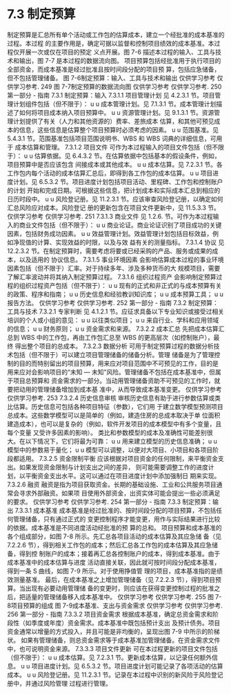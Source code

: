 # 7.3 制定预算
制定预算是汇总所有单个活动或工作包的估算成本，建立一个经批准的成本基准的过程。本过程
的主要作用是，确定可据以监督和控制项目绩效的成本基准。本过程仅开展一次或仅在项目的预定
义点开展。图 7-6 描述本过程的输入、工具与技术和输出，图 7-7 是本过程的数据流向图。
项目预算包括经批准用于执行项目的全部资金，而成本基准是经过批准且按时间段分配的项目预
算，包括应急储备，但不包括管理储备。
图 7-6制定预算：输入、工具与技术和输出
仅供学习参考 仅供学习参考.
249
图 7-7制定预算的数据流向图
仅供学习参考 仅供学习参考.
250  第一部分 - 指南
7.3.1 制定预算：输入
7.3.1.1 项目管理计划
见 4.2.3.1 节。项目管理计划组件包括（但不限于）：
u u 成本管理计划。见 7.1.3.1 节。成本管理计划描述了如何将项目成本纳入项目预算中。
u u 资源管理计划。见 9.1.3.1 节。资源管理计划提供了有关（人力和其他资源的）费率、差旅成本
估算，和其他可预见成本的信息，这些信息是估算整个项目预算时必须考虑的因素。
u u 范围基准。见 5.4.3.1 节。范围基准包括项目范围说明书、WBS 和 WBS 词典的详细信息，可用于
成本估算和管理。
7.3.1.2 项目文件
可作为本过程输入的项目文件包括（但不限于）：
u u 估算依据。见 6.4.3.2 节。在估算依据中包括基本的假设条件，例如，项目预算中是否应该包含
间接成本或其他成本。
u u 成本估算。见 7.2.3.1 节。各工作包内每个活动的成本估算汇总后，即得到各工作包的成本估算。
u u 项目进度计划。见 6.5.3.2 节。项目进度计划包括项目活动、里程碑、工作包和控制账户的计划
开始和完成日期。可根据这些信息，把计划成本和实际成本汇总到相应的日历时段中。
u u 风险登记册。见 11.2.3.1 节。应该审查风险登记册，以确定如何汇总风险应对成本。风险登记
册的更新包含在项目文件更新中，见 11.5.3.3 节。
仅供学习参考 仅供学习参考.
251
7.3.1.3 商业文件
见 1.2.6. 节。可作为本过程输入的商业文件包括（但不限于）：
u u 商业论证。商业论证识别了项目成功的关键因素，包括财务成功因素。
u u 效益管理计划。效益管理计划包括目标效益，例如净现值的计算、实现效益的时限，以及与效
益有关的测量指标。
7.3.1.4 协议
见 12.2.3.2 节。在制定预算时，需要考虑将要或已经采购的产品、服务或成果的成本，以及适用的
协议信息。
7.3.1.5 事业环境因素
会影响估算成本过程的事业环境因素包括（但不限于）汇率。对于持续多年、涉及多种货币的大
规模项目，需要了解汇率波动并将其纳入制定预算过程。
7.3.1.6 组织过程资产
会影响制定预算过程的组织过程资产包括（但不限于）：
u u 现有的正式和非正式的与成本预算有关的政策、程序和指南；
u u 历史信息和经验教训知识库；
u u 成本预算工具；
u u 报告方法。
仅供学习参考 仅供学习参考.
252  第一部分 - 指南
7.3.2 制定预算：工具与技术
7.3.2.1 专家判断
见 4.1.2.1 节。应征求具备以下专业知识或接受过相关培训的个人或小组的意见：
u u 以往类似项目；
u u 来自行业、学科和应用领域的信息；
u u 财务原则；
u u 资金需求和来源。
7.3.2.2 成本汇总
先把成本估算汇总到 WBS 中的工作包，再由工作包汇总至 WBS 的更高层次（如控制账户），最终
得出整个项目的总成本。
7.3.2.3 数据分析
可用于制定预算过程的数据分析技术包括（但不限于）可以建立项目管理储备的储备分析。管理
储备是为了管理控制的目的而特别留出的项目预算，用来应对项目范围中不可预见的工作，目的是
用来应对会影响项目的“未知 — 未知”风险。管理储备不包括在成本基准中，但属于项目总预算和
资金需求的一部分。当动用管理储备资助不可预见的工作时，就要把动用的管理储备增加到成本基
准中，从而导致成本基准变更。
仅供学习参考 仅供学习参考.
253
7.3.2.4 历史信息审核
审核历史信息有助于进行参数估算或类比估算。历史信息可包括各种项目特征（参数），它们用
于建立数学模型预测项目总成本。这些数学模型可以是简单的（例如，建造住房的总成本取决于单
位面积建造成本），也可以是复杂的（例如，软件开发项目的成本模型中有多个变量，且每个变量
又受许多因素的影响）。
类比和参数模型的成本及准确性可能差别很大。在以下情况下，它们将最为可靠：
u u 用来建立模型的历史信息准确；
u u 模型中的参数易于量化；
u u 模型可以调整，以便对大项目、小项目和各项目阶段都适用。
7.3.2.5 资金限制平衡
应该根据对项目资金的任何限制，来平衡资金支出。如果发现资金限制与计划支出之间的差异，
则可能需要调整工作的进度计划，以平衡资金支出水平。这可以通过在项目进度计划中添加强制日
期来实现。
7.3.2.6 融资
融资是指为项目获取资金。长期的基础设施、工业和公共服务项目通常会寻求外部融资。如果项
目使用外部资金，出资实体可能会提出一些必须满足的要求。
仅供学习参考 仅供学习参考.
254  第一部分 - 指南
7.3.3 制定预算：输出
7.3.3.1 成本基准
成本基准是经过批准的、按时间段分配的项目预算，不包括任何管理储备，只有通过正式的
变更控制程序才能变更，用作与实际结果进行比较的依据。成本基准是不同进度活动经批准的预
算的总和。
项目预算和成本基准的各个组成部分，如图 7-8 所示。先汇总各项目活动的成本估算及其应急储
备（见 7.2.2.6 节），得到相关工作包的成本；然后汇总各工作包的成本估算及其应急储备，得到控
制账户的成本；接着再汇总各控制账户的成本，得到成本基准。由于成本基准中的成本估算与进度
活动直接关联，因此就可按时间段分配成本基准，得到一条 S 曲线，如图 7-9 所示。对于使用挣值管
理的项目，成本基准指的是绩效测量基准。
最后，在成本基准之上增加管理储备（见 7.2.2.3 节），得到项目预算。当出现有必要动用管理储
备的变更时，则应该在获得变更控制过程的批准之后，把适量的管理储备移入成本基准中。
仅供学习参考 仅供学习参考.
255
图 7-8项目预算的组成
图 7-9成本基准、支出与资金需求
仅供学习参考 仅供学习参考.
256  第一部分 - 指南
7.3.3.2 项目资金需求
根据成本基准，确定总资金需求和阶段性（如季度或年度）资金需求。成本基准中既包括预计支出
及预计债务。项目资金通常以增量的方式投入，并且可能是非均衡的，呈现出图 7-9 中所示的阶梯状。
如果有管理储备，则总资金需求等于成本基准加管理储备。在资金需求文件中，也可说明资金来源。
7.3.3.3 项目文件更新
可在本过程更新的项目文件包括（但不限于）：
u u 成本估算。见 7.2.3.1 节。更新成本估算，以记录任何额外信息。
u u 项目进度计划。见 6.5.3.2 节。项目进度计划可能记录了各项活动的估算成本。
u u 风险登记册。见 11.2.3.1 节。记录在本过程中识别的新风险于风险登记册中，并通过风险管理
过程进行管理。
